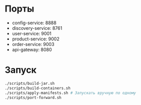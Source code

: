 # Порты
- config-service: 8888
- discovery-service: 8761
- user-service: 9001
- product-service: 9002 
- order-service: 9003
- api-gateway: 8080

# Запуск
```zsh
./scripts/build-jar.sh
./scripts/build-containers.sh
./scripts/apply-manifests.sh # Запускать вручную по одному
./scripts/port-forward.sh
```
